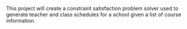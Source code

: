 This project will create a constraint satisfaction problem solver used to generate teacher and class schedules for a school given a list of course information.